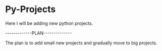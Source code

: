 # Py-Projects
Here I will be adding new python projects.

-------------PLAN--------------

The plan is to add small new projects and gradually move to big projects.
